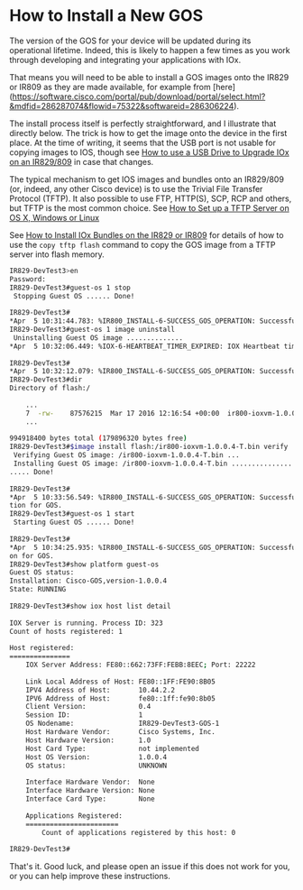 # How to Install a New GOS

The version of the GOS for your device will be updated during its 
operational lifetime. Indeed, this is likely to happen a few times as you work through developing and 
integrating your applications with IOx.
 
That means you will need to be able to install a GOS images onto the IR829 or IR809 as they are made 
available, for example from [here] 
(https://software.cisco.com/portal/pub/download/portal/select.html?&mdfid=286287074&flowid=75322&softwareid=286306224). 

The install process itself is perfectly straightforward, and I illustrate that directly 
below. The trick is how to get the image onto the device in the first place. At the time of writing, it seems 
that the USB port is not usable for copying images to IOS, though see 
[How to use a USB Drive to Upgrade IOx on an IR829/809](https://communities.cisco.com/thread/63704) in case 
that changes.
 
The typical mechanism to get IOS images and bundles onto an IR829/809 (or, indeed, any other Cisco device) is 
to use the Trivial File Transfer Protocol (TFTP). It also possible to use FTP, HTTP(S), SCP, RCP and others, 
but TFTP is the most common choice. See 
[How to Set up a TFTP Server on OS X, Windows or Linux](https://github.com/DevOps4Networks/IOX-Notes/blob/master/How_To_Setup_TFTP/README.md)
 
See 
[How to Install IOx Bundles on the IR829 or IR809](https://github.com/DevOps4Networks/IOX-Notes/tree/master/How_To_Install_IOx_Bundles)
for details of how to use the `copy tftp flash` command to copy the GOS image from a TFTP server into flash memory.

```bash
IR829-DevTest3>en
Password: 
IR829-DevTest3#guest-os 1 stop
 Stopping Guest OS ...... Done!
 
IR829-DevTest3#
*Apr  5 10:31:44.783: %IR800_INSTALL-6-SUCCESS_GOS_OPERATION: Successfully performed STOP operation for GOS.
IR829-DevTest3#guest-os 1 image uninstall
 Uninstalling Guest OS image ..............
*Apr  5 10:32:06.449: %IOX-6-HEARTBEAT_TIMER_EXPIRED: IOX Heartbeat timer expired..... Done!
 
IR829-DevTest3#
*Apr  5 10:32:12.079: %IR800_INSTALL-6-SUCCESS_GOS_OPERATION: Successfully performed UNINSTALL operation for GOS.
IR829-DevTest3#dir
Directory of flash:/
 
    ...
    7  -rw-    87576215  Mar 17 2016 12:16:54 +00:00  ir800-ioxvm-1.0.0.4-T.bin
    ...
 
994918400 bytes total (179896320 bytes free)
IR829-DevTest3#$image install flash:/ir800-ioxvm-1.0.0.4-T.bin verify        
 Verifying Guest OS image: /ir800-ioxvm-1.0.0.4-T.bin ...
 Installing Guest OS image: /ir800-ioxvm-1.0.0.4-T.bin ...........................................
..... Done!
 
IR829-DevTest3#
*Apr  5 10:33:56.549: %IR800_INSTALL-6-SUCCESS_GOS_OPERATION: Successfully performed INSTALL opera
tion for GOS.
IR829-DevTest3#guest-os 1 start
 Starting Guest OS ...... Done!
 
IR829-DevTest3#
*Apr  5 10:34:25.935: %IR800_INSTALL-6-SUCCESS_GOS_OPERATION: Successfully performed START operati
on for GOS.
IR829-DevTest3#show platform guest-os
Guest OS status:
Installation: Cisco-GOS,version-1.0.0.4
State: RUNNING
 
IR829-DevTest3#show iox host list detail
 
IOX Server is running. Process ID: 323
Count of hosts registered: 1
 
Host registered:
===============
    IOX Server Address: FE80::662:73FF:FEBB:8EEC; Port: 22222
 
    Link Local Address of Host: FE80::1FF:FE90:8B05
    IPV4 Address of Host:       10.44.2.2
    IPV6 Address of Host:       fe80::1ff:fe90:8b05
    Client Version:             0.4
    Session ID:                 1
    OS Nodename:                IR829-DevTest3-GOS-1
    Host Hardware Vendor:       Cisco Systems, Inc.
    Host Hardware Version:      1.0
    Host Card Type:             not implemented
    Host OS Version:            1.0.0.4
    OS status:                  UNKNOWN
 
    Interface Hardware Vendor:  None
    Interface Hardware Version: None
    Interface Card Type:        None
 
    Applications Registered:
    =======================
        Count of applications registered by this host: 0
 
IR829-DevTest3#
```

That's it. Good luck, and please open an issue if this does not work for you, or you can help improve these 
instructions.
